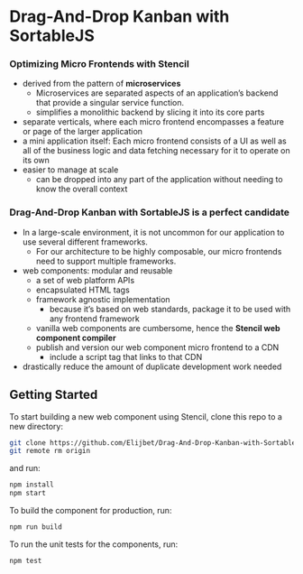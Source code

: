# Drag-And-Drop Kanban with SortableJS

### Optimizing Micro Frontends with Stencil

- derived from the pattern of **microservices**
  - Microservices are separated aspects of an application’s backend that provide a singular service function.
  - simplifies a monolithic backend by slicing it into its core parts
- separate verticals, where each micro frontend encompasses a feature or page of the larger application
- a mini application itself: Each micro frontend consists of a UI as well as all of the business logic and data fetching necessary for it to operate on its own
- easier to manage at scale
  - can be dropped into any part of the application without needing to know the overall context

### Drag-And-Drop Kanban with SortableJS is a perfect candidate

- In a large-scale environment, it is not uncommon for our application to use several different frameworks.
  - For our architecture to be highly composable, our micro frontends need to support multiple frameworks.
- web components: modular and reusable
  - a set of web platform APIs
  - encapsulated HTML tags
  - framework agnostic implementation
    - because it’s based on web standards, package it to be used with any frontend framework
  - vanilla web components are cumbersome, hence the **Stencil web component compiler**
  - publish and version our web component micro frontend to a CDN
    - include a script tag that links to that CDN
- drastically reduce the amount of duplicate development work needed

## Getting Started

To start building a new web component using Stencil, clone this repo to a new directory:

```bash
git clone https://github.com/Elijbet/Drag-And-Drop-Kanban-with-SortableJS.git
git remote rm origin
```

and run:

```bash
npm install
npm start
```

To build the component for production, run:

```bash
npm run build
```

To run the unit tests for the components, run:

```bash
npm test
```
